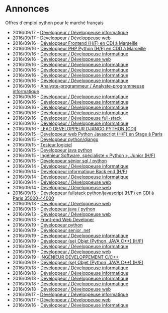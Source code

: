 # Annonces

Offres d'emploi python pour le marché français

* 2016/09/17 - [Développeur / Développeuse informatique](http://www.pyjobs.fr/jobs/details/3456/developpeur-developpeuse-informatique "Développeur / Développeuse informatique")
* 2016/09/17 - [Développeur / Développeuse web](http://www.pyjobs.fr/jobs/details/3455/developpeur-developpeuse-web "Développeur / Développeuse web")
* 2016/09/16 - [Développeur Frontend (H/F) en CDI à Marseille](http://www.pyjobs.fr/jobs/details/3441/developpeur-frontend-h-f-en-cdi-a-marseille "Développeur Frontend (H/F) en CDI à Marseille")
* 2016/09/16 - [Développeur PHP Python (H/F) en CDD à Marseille](http://www.pyjobs.fr/jobs/details/3442/developpeur-php-python-h-f-en-cdd-a-marseille "Développeur PHP Python (H/F) en CDD à Marseille")
* 2016/09/16 - [Développeur / Développeuse informatique](http://www.pyjobs.fr/jobs/details/3448/developpeur-developpeuse-informatique "Développeur / Développeuse informatique")
* 2016/09/16 - [Développeur / Développeuse web](http://www.pyjobs.fr/jobs/details/3451/developpeur-developpeuse-web "Développeur / Développeuse web")
* 2016/09/16 - [Développeur / Développeuse informatique](http://www.pyjobs.fr/jobs/details/3450/developpeur-developpeuse-informatique "Développeur / Développeuse informatique")
* 2016/09/16 - [Développeur / Développeuse informatique](http://www.pyjobs.fr/jobs/details/3439/developpeur-developpeuse-informatique "Développeur / Développeuse informatique")
* 2016/09/16 - [Développeur / Développeuse informatique](http://www.pyjobs.fr/jobs/details/3447/developpeur-developpeuse-informatique "Développeur / Développeuse informatique")
* 2016/09/16 - [Développeur / Développeuse informatique](http://www.pyjobs.fr/jobs/details/3453/developpeur-developpeuse-informatique "Développeur / Développeuse informatique")
* 2016/09/16 - [Analyste-programmeur / Analyste-programmeuse informatique](http://www.pyjobs.fr/jobs/details/3449/analyste-programmeur-analyste-programmeuse-informatique "Analyste-programmeur / Analyste-programmeuse informatique")
* 2016/09/16 - [Développeur / Développeuse informatique](http://www.pyjobs.fr/jobs/details/3454/developpeur-developpeuse-informatique "Développeur / Développeuse informatique")
* 2016/09/16 - [Développeur / Développeuse informatique](http://www.pyjobs.fr/jobs/details/3445/developpeur-developpeuse-informatique "Développeur / Développeuse informatique")
* 2016/09/16 - [Développeur / Développeuse informatique](http://www.pyjobs.fr/jobs/details/3440/developpeur-developpeuse-informatique "Développeur / Développeuse informatique")
* 2016/09/16 - [Développeur / Développeuse informatique](http://www.pyjobs.fr/jobs/details/3452/developpeur-developpeuse-informatique "Développeur / Développeuse informatique")
* 2016/09/16 - [Développeur / Développeuse full-stack](http://www.pyjobs.fr/jobs/details/3443/developpeur-developpeuse-full-stack "Développeur / Développeuse full-stack")
* 2016/09/16 - [Développeur / Développeuse informatique](http://www.pyjobs.fr/jobs/details/3444/developpeur-developpeuse-informatique "Développeur / Développeuse informatique")
* 2016/09/16 - [LEAD DEVELOPPEUR DJANGO PYTHON (CDI)](http://www.pyjobs.fr/jobs/details/3446/lead-developpeur-django-python-cdi "LEAD DEVELOPPEUR DJANGO PYTHON (CDI)")
* 2016/09/15 - [Développeur web Python Javascript (H/F) en Stage à Paris](http://www.pyjobs.fr/jobs/details/3424/developpeur-web-python-javascript-h-f-en-stage-a-paris "Développeur web Python Javascript (H/F) en Stage à Paris")
* 2016/09/15 - [Développeur python/django](http://www.pyjobs.fr/jobs/details/3422/developpeur-python-django "Développeur python/django")
* 2016/09/15 - [Testeur logiciel](http://www.pyjobs.fr/jobs/details/3425/testeur-logiciel "Testeur logiciel")
* 2016/09/15 - [Developpeur java python](http://www.pyjobs.fr/jobs/details/3423/developpeur-java-python "Developpeur java python")
* 2016/09/15 - [Ingénieur Software, spécialiste « Python », Junior (H/F)](http://www.pyjobs.fr/jobs/details/3429/ingenieur-software-specialiste-python-junior-h-f "Ingénieur Software, spécialiste « Python », Junior (H/F)")
* 2016/09/15 - [Développeur sénior sql / python](http://www.pyjobs.fr/jobs/details/3427/developpeur-senior-sql-python "Développeur sénior sql / python")
* 2016/09/14 - [Développeur / Développeuse informatique](http://www.pyjobs.fr/jobs/details/3434/developpeur-developpeuse-informatique "Développeur / Développeuse informatique")
* 2016/09/14 - [Developpeur informatique Back end (H/F)](http://www.pyjobs.fr/jobs/details/3438/developpeur-informatique-back-end-h-f "Developpeur informatique Back end (H/F)")
* 2016/09/14 - [Développeur / Développeuse informatique](http://www.pyjobs.fr/jobs/details/3433/developpeur-developpeuse-informatique "Développeur / Développeuse informatique")
* 2016/09/14 - [Développeur / Développeuse web](http://www.pyjobs.fr/jobs/details/3431/developpeur-developpeuse-web "Développeur / Développeuse web")
* 2016/09/14 - [Développeur / Développeuse web](http://www.pyjobs.fr/jobs/details/3430/developpeur-developpeuse-web "Développeur / Développeuse web")
* 2016/09/13 - [Développeur fullstack python/javascript (H/F) en CDI à Paris 35000-44000](http://www.pyjobs.fr/jobs/details/3426/developpeur-fullstack-python-javascript-h-f-en-cdi-a-paris-35000-44000 "Développeur fullstack python/javascript (H/F) en CDI à Paris 35000-44000")
* 2016/09/13 - [Développeur / Développeuse web](http://www.pyjobs.fr/jobs/details/3435/developpeur-developpeuse-web "Développeur / Développeuse web")
* 2016/09/13 - [Développeur java / python](http://www.pyjobs.fr/jobs/details/3428/developpeur-java-python "Développeur java / python")
* 2016/09/13 - [Développeur / Développeuse web](http://www.pyjobs.fr/jobs/details/3432/developpeur-developpeuse-web "Développeur / Développeuse web")
* 2016/09/13 - [Front-end Web Developer](http://www.pyjobs.fr/jobs/details/3421/front-end-web-developer "Front-end Web Developer")
* 2016/09/19 - [Développeur python](http://www.pyjobs.fr/jobs/details/802/developpeur-python "Développeur python")
* 2016/09/19 - [Développeur senior .net](http://www.pyjobs.fr/jobs/details/803/developpeur-senior-net "Développeur senior .net")
* 2016/09/19 - [Développeur / Développeuse informatique](http://www.pyjobs.fr/jobs/details/804/developpeur-developpeuse-informatique "Développeur / Développeuse informatique")
* 2016/09/19 - [Développeur (se) Objet (Python, JAVA C++) (H/F)](http://www.pyjobs.fr/jobs/details/806/developpeur-se-objet-python-java-c-h-f "Développeur (se) Objet (Python, JAVA C++) (H/F)")
* 2016/09/19 - [Développeur / Développeuse informatique](http://www.pyjobs.fr/jobs/details/800/developpeur-developpeuse-informatique "Développeur / Développeuse informatique")
* 2016/09/19 - [Développeur / Développeuse web](http://www.pyjobs.fr/jobs/details/801/developpeur-developpeuse-web "Développeur / Développeuse web")
* 2016/09/19 - [INGÉNIEUR DÉVELOPPEMENT C/C++](http://www.pyjobs.fr/jobs/details/807/ingenieur-developpement-c-c "INGÉNIEUR DÉVELOPPEMENT C/C++")
* 2016/09/19 - [Développeur (se) Objet (Python, JAVA C++) (H/F)](http://www.pyjobs.fr/jobs/details/805/developpeur-se-objet-python-java-c-h-f "Développeur (se) Objet (Python, JAVA C++) (H/F)")
* 2016/09/18 - [Développeur / Développeuse informatique](http://www.pyjobs.fr/jobs/details/799/developpeur-developpeuse-informatique "Développeur / Développeuse informatique")
* 2016/09/18 - [Développeur / Développeuse informatique](http://www.pyjobs.fr/jobs/details/795/developpeur-developpeuse-informatique "Développeur / Développeuse informatique")
* 2016/09/18 - [Développeur / Développeuse informatique](http://www.pyjobs.fr/jobs/details/797/developpeur-developpeuse-informatique "Développeur / Développeuse informatique")
* 2016/09/18 - [Développeur / Développeuse informatique](http://www.pyjobs.fr/jobs/details/796/developpeur-developpeuse-informatique "Développeur / Développeuse informatique")
* 2016/09/18 - [Développeur / Développeuse web](http://www.pyjobs.fr/jobs/details/798/developpeur-developpeuse-web "Développeur / Développeuse web")
* 2016/09/17 - [Développeur / Développeuse informatique](http://www.pyjobs.fr/jobs/details/794/developpeur-developpeuse-informatique "Développeur / Développeuse informatique")
* 2016/09/17 - [Développeur / Développeuse web](http://www.pyjobs.fr/jobs/details/793/developpeur-developpeuse-web "Développeur / Développeuse web")
* 2016/09/16 - [Développeur / Développeuse informatique](http://www.pyjobs.fr/jobs/details/791/developpeur-developpeuse-informatique "Développeur / Développeuse informatique")

